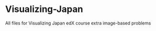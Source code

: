 Visualizing-Japan
=================

All files for Visualizing Japan edX course extra image-based problems
